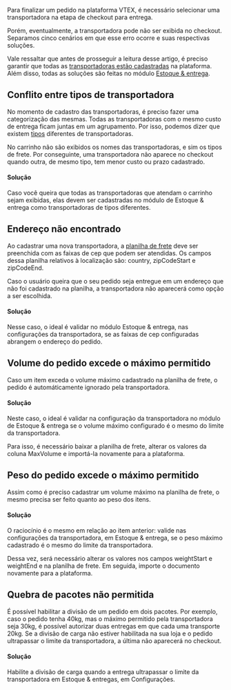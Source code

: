 Para finalizar um pedido na plataforma VTEX, é necessário selecionar uma transportadora na etapa de checkout para entrega.  

Porém, eventualmente, a transportadora pode não ser exibida no checkout. Separamos cinco cenários em que esse erro ocorre e suas respectivas soluções. 

Vale ressaltar que antes de prosseguir a leitura desse artigo, é preciso garantir que todas as [transportadoras estão cadastradas](https://help.vtex.com/pt/tutorial/gerenciar-transportadora "transportadoras estão cadastradas") na plataforma. Além disso, todas as soluções são feitas no módulo [Estoque & entrega](https://help.vtex.com/pt/tutorial/visao-geral-logistics/child "Estoque & Entrega"). 

## Conflito entre tipos de transportadora

No momento de cadastro das transportadoras, é preciso fazer uma categorização das mesmas. Todas as transportadoras com o mesmo custo de entrega ficam juntas em um agrupamento. Por isso, podemos dizer que existem [tipos](https://help.vtex.com/pt/tutorial/como-funciona-o-tipo-de-entrega/ "tipos") diferentes de transportadoras. 

No carrinho não são exibidos os nomes das transportadoras, e sim os tipos de frete. Por conseguinte, uma transportadora não aparece no checkout quando outra, de mesmo tipo, tem menor custo ou prazo cadastrado.

#### Solução

Caso você queira que todas as transportadoras que atendam o carrinho sejam exibidas, elas devem ser cadastradas no módulo de Estoque & entrega como transportadoras de tipos diferentes.

## Endereço não encontrado 

Ao cadastrar uma nova transportadora, a [planilha de frete](https://help.vtex.com/pt/tutorial/importar-planilha-de-frete "planilha de frete") deve ser preenchida com as faixas de cep que podem ser atendidas. Os campos dessa planilha relativos à localização são: country, zipCodeStart e zipCodeEnd.

Caso o usuário queira que o seu pedido seja entregue em um endereço que não foi cadastrado na planilha, a transportadora não aparecerá como opção a ser escolhida.

#### Solução

Nesse caso, o ideal é validar no módulo Estoque & entrega, nas configurações da transportadora, se as faixas de cep configuradas abrangem o endereço do pedido. 

## Volume do pedido excede o máximo permitido

Caso um item exceda o volume máximo cadastrado na planilha de frete, o pedido é automáticamente ignorado pela transportadora.

#### Solução

Neste caso, o ideal é validar na configuração da transportadora no módulo de Estoque & entrega se o volume máximo configurado é o mesmo do limite da transportadora. 

Para isso, é necessário baixar a planilha de frete, alterar os valores da coluna MaxVolume e importá-la novamente para a plataforma.

## Peso do pedido excede o máximo permitido

Assim como é preciso cadastrar um volume máximo na planilha de frete, o mesmo precisa ser feito quanto ao peso dos itens. 

#### Solução

O raciocínio é o mesmo em relação ao item anterior: valide nas configurações da transportadora, em Estoque & entrega, se o peso máximo cadastrado é o mesmo do limite da transportadora.

Dessa vez, será necessário alterar os valores nos campos weightStart e weightEnd e na planilha de frete. Em seguida, importe o documento novamente para a plataforma.

## Quebra de pacotes não permitida

É possível habilitar a divisão de um pedido em dois pacotes. Por exemplo, caso o pedido tenha 40kg, mas o máximo permitido pela transportadora seja 30kg, é possível autorizar duas entregas em que cada uma transporte 20kg. Se a divisão de carga não estiver habilitada na sua loja e o pedido ultrapassar o limite da transportadora, a última não aparecerá no checkout. 

#### Solução

Habilite a divisão de carga quando a entrega ultrapassar o limite da transportadora em Estoque & entregas, em Configurações. 
